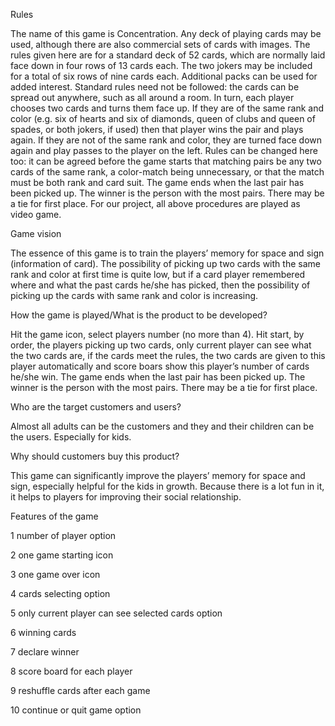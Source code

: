 Rules


The name of this game is Concentration.
Any deck of playing cards may be used, although there are also commercial sets of cards with images. The rules given here are for a standard deck of 52 cards, which are normally laid face down in four rows of 13 cards each. The two jokers may be included for a total of six rows of nine cards each.
Additional packs can be used for added interest. Standard rules need not be followed: the cards can be spread out anywhere, such as all around a room.
In turn, each player chooses two cards and turns them face up. If they are of the same rank and color (e.g. six of hearts and six of diamonds, queen of clubs and queen of spades, or both jokers, if used) then that player wins the pair and plays again. If they are not of the same rank and color, they are turned face down again and play passes to the player on the left. Rules can be changed here too: it can be agreed before the game starts that matching pairs be any two cards of the same rank, a color-match being unnecessary, or that the match must be both rank and card suit.
The game ends when the last pair has been picked up. The winner is the person with the most pairs. There may be a tie for first place.
For our project, all above procedures are played as video game.

Game vision


The essence of this game is to train the players’ memory for space and sign (information of card). The possibility of picking up two cards with the same rank and color at first time is quite low, but if a card player remembered where and what the past cards he/she has picked, then the possibility of picking up the cards with same rank and color is increasing. 


How the game is played/What is the product to be developed?


Hit the game icon, select players number (no more than 4).
Hit start, by order, the players picking up two cards, only current player can see what the two cards are, if the cards meet the rules, the two cards are given to this player automatically and score boars show this player’s number of cards he/she win. The game ends when the last pair has been picked up. The winner is the person with the most pairs. There may be a tie for first place.


Who are the target customers and users? 


Almost all adults can be the customers and they and their children can be the users. Especially for kids. 


Why should customers buy this product?


This game can significantly improve the players’ memory for space and sign, especially helpful for the kids in growth. Because there is a lot fun in it, it helps to players for improving their social relationship.


Features of the game

1 number of player option 


2 one game starting icon


3 one game over icon


4 cards selecting option


5 only current player can see selected cards option


6 winning cards


7 declare winner


8 score board for each player


9 reshuffle cards after each game


10 continue or quit game option











